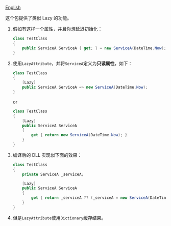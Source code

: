 ﻿[English](./readme.md)

这个包提供了类似 Lazy 的功能。

1. 假如有这样一个属性，并且你想延迟初始化：

    ```csharp
    class TestClass
    {
        public ServiceA ServiceA { get; } = new ServiceA(DateTime.Now);
    }
    ```

2. 使用`LazyAttribute`，并将`ServiceA`定义为**只读属性**，如下：

    ```csharp
    class TestClass
    {
        [Lazy]
        public ServiceA ServiceA => new ServiceA(DateTime.Now);
    }
    ```

    or

    ```csharp
    class TestClass
    {
        [Lazy]
        public ServiceA ServiceA
        {
            get { return new ServiceA(DateTime.Now); }
        }
    }
    ```

3. 编译后的 DLL 实现似下面的效果：

    ```csharp
    class TestClass
    {
        private ServiceA _serviceA;

        [Lazy]
        public ServiceA ServiceA
        {
            get { return _serviceA ?? (_serviceA = new ServiceA(DateTime.Now)); }
        }
    }
    ```

4. 但是`LazyAttribute`使用`Dictionary`缓存结果。


